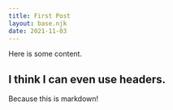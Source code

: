 ```yaml
---
title: First Post
layout: base.njk
date: 2021-11-03
---
```

Here is some content. 

## I think I can even use headers.

Because this is markdown!
